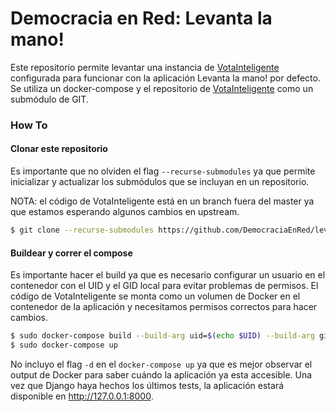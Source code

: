 # Democracia en Red: Levanta la mano!

Este repositorio permite levantar una instancia de [VotaInteligente](https://github.com/DemocraciaEnRed/votainteligente-portal-electoral) configurada para funcionar con la aplicación Levanta la mano! por defecto.
Se utiliza un docker-compose y el repositorio de [VotaInteligente](https://github.com/DemocraciaEnRed/votainteligente-portal-electoral) como un submódulo de GIT.

### How To

#### Clonar este repositorio
Es importante que no olviden el flag `--recurse-submodules` ya que permite inicializar y actualizar los submódulos que se incluyan en un repositorio.

NOTA: el código de VotaInteligente está en un branch fuera del master ya que estamos esperando algunos cambios en upstream.

```bash
$ git clone --recurse-submodules https://github.com/DemocraciaEnRed/levantalamano-docker
```

#### Buildear y correr el compose
Es importante hacer el build ya que es necesario configurar un usuario en el contenedor con el UID y el GID local para evitar problemas de permisos. El código de VotaInteligente se monta como un volumen de Docker en el contenedor de la aplicación y necesitamos permisos correctos para hacer cambios.

```bash
$ sudo docker-compose build --build-arg uid=$(echo $UID) --build-arg gid=$(echo $GID)
$ sudo docker-compose up
```

No incluyo el flag `-d` en el `docker-compose up` ya que es mejor observar el output de Docker para saber cuándo la aplicación ya esta accesible. Una vez que Django haya hechos los últimos tests, la aplicación estará disponible en http://127.0.0.1:8000.

